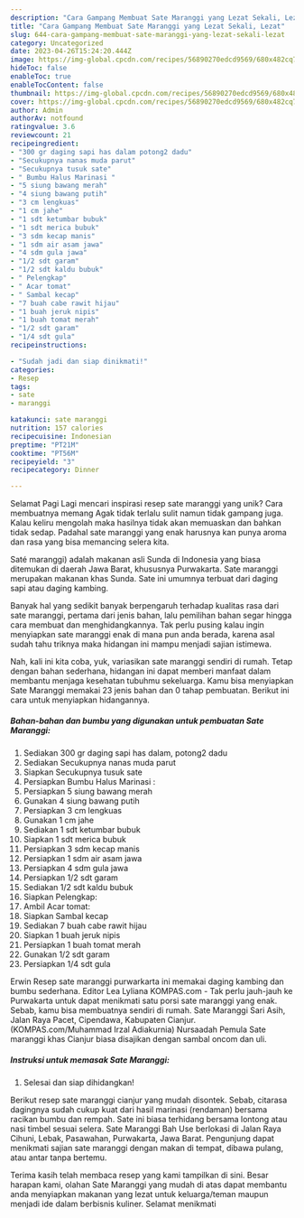 ```yaml
---
description: "Cara Gampang Membuat Sate Maranggi yang Lezat Sekali, Lezat"
title: "Cara Gampang Membuat Sate Maranggi yang Lezat Sekali, Lezat"
slug: 644-cara-gampang-membuat-sate-maranggi-yang-lezat-sekali-lezat
category: Uncategorized
date: 2023-04-26T15:24:20.444Z
image: https://img-global.cpcdn.com/recipes/56890270edcd9569/680x482cq70/sate-maranggi-foto-resep-utama.jpg
hideToc: false
enableToc: true
enableTocContent: false
thumbnail: https://img-global.cpcdn.com/recipes/56890270edcd9569/680x482cq70/sate-maranggi-foto-resep-utama.jpg
cover: https://img-global.cpcdn.com/recipes/56890270edcd9569/680x482cq70/sate-maranggi-foto-resep-utama.jpg
author: Admin
authorAv: notfound
ratingvalue: 3.6
reviewcount: 21
recipeingredient:
- "300 gr daging sapi has dalam potong2 dadu"
- "Secukupnya nanas muda parut"
- "Secukupnya tusuk sate"
- " Bumbu Halus Marinasi "
- "5 siung bawang merah"
- "4 siung bawang putih"
- "3 cm lengkuas"
- "1 cm jahe"
- "1 sdt ketumbar bubuk"
- "1 sdt merica bubuk"
- "3 sdm kecap manis"
- "1 sdm air asam jawa"
- "4 sdm gula jawa"
- "1/2 sdt garam"
- "1/2 sdt kaldu bubuk"
- " Pelengkap"
- " Acar tomat"
- " Sambal kecap"
- "7 buah cabe rawit hijau"
- "1 buah jeruk nipis"
- "1 buah tomat merah"
- "1/2 sdt garam"
- "1/4 sdt gula"
recipeinstructions:

- "Sudah jadi dan siap dinikmati!"
categories:
- Resep
tags:
- sate
- maranggi

katakunci: sate maranggi 
nutrition: 157 calories
recipecuisine: Indonesian
preptime: "PT21M"
cooktime: "PT56M"
recipeyield: "3"
recipecategory: Dinner

---
```



Selamat Pagi Lagi mencari inspirasi resep sate maranggi yang unik? Cara membuatnya memang Agak tidak terlalu sulit namun tidak gampang juga. Kalau keliru mengolah maka hasilnya tidak akan memuaskan dan bahkan tidak sedap. Padahal sate maranggi yang enak harusnya kan punya aroma dan rasa yang bisa memancing selera kita.


Saté maranggi) adalah makanan asli Sunda di Indonesia yang biasa ditemukan di daerah Jawa Barat, khususnya Purwakarta. Sate maranggi merupakan makanan khas Sunda. Sate ini umumnya terbuat dari daging sapi atau daging kambing.

Banyak hal yang sedikit banyak berpengaruh terhadap kualitas rasa dari sate maranggi, pertama dari jenis bahan, lalu pemilihan bahan segar hingga cara membuat dan menghidangkannya. Tak perlu pusing kalau ingin menyiapkan sate maranggi enak di mana pun anda berada, karena asal sudah tahu triknya maka hidangan ini mampu menjadi sajian istimewa.


Nah, kali ini kita coba, yuk, variasikan sate maranggi sendiri di rumah. Tetap dengan bahan sederhana, hidangan ini dapat memberi manfaat dalam membantu menjaga kesehatan tubuhmu sekeluarga. Kamu bisa menyiapkan Sate Maranggi memakai 23 jenis bahan dan 0 tahap pembuatan. Berikut ini cara untuk menyiapkan hidangannya.

<!--inarticleads1-->

##### Bahan-bahan dan bumbu yang digunakan untuk pembuatan Sate Maranggi:

1. Sediakan 300 gr daging sapi has dalam, potong2 dadu
1. Sediakan Secukupnya nanas muda parut
1. Siapkan Secukupnya tusuk sate
1. Persiapkan  Bumbu Halus Marinasi :
1. Persiapkan 5 siung bawang merah
1. Gunakan 4 siung bawang putih
1. Persiapkan 3 cm lengkuas
1. Gunakan 1 cm jahe
1. Sediakan 1 sdt ketumbar bubuk
1. Siapkan 1 sdt merica bubuk
1. Persiapkan 3 sdm kecap manis
1. Persiapkan 1 sdm air asam jawa
1. Persiapkan 4 sdm gula jawa
1. Persiapkan 1/2 sdt garam
1. Sediakan 1/2 sdt kaldu bubuk
1. Siapkan  Pelengkap:
1. Ambil  Acar tomat:
1. Siapkan  Sambal kecap
1. Sediakan 7 buah cabe rawit hijau
1. Siapkan 1 buah jeruk nipis
1. Persiapkan 1 buah tomat merah
1. Gunakan 1/2 sdt garam
1. Persiapkan 1/4 sdt gula


Erwin Resep sate maranggi purwarkarta ini memakai daging kambing dan bumbu sederhana. Editor Lea Lyliana KOMPAS.com - Tak perlu jauh-jauh ke Purwakarta untuk dapat menikmati satu porsi sate maranggi yang enak. Sebab, kamu bisa membuatnya sendiri di rumah. Sate Maranggi Sari Asih, Jalan Raya Pacet, Cipendawa, Kabupaten Cianjur. (KOMPAS.com/Muhammad Irzal Adiakurnia) Nursaadah Pemula Sate maranggi khas Cianjur biasa disajikan dengan sambal oncom dan uli. 

<!--inarticleads2-->

##### Instruksi untuk memasak Sate Maranggi:


1. Selesai dan siap dihidangkan!

Berikut resep sate maranggi cianjur yang mudah disontek. Sebab, citarasa dagingnya sudah cukup kuat dari hasil marinasi (rendaman) bersama racikan bumbu dan rempah. Sate ini biasa terhidang bersama lontong atau nasi timbel sesuai selera. Sate Maranggi Bah Use berlokasi di Jalan Raya Cihuni, Lebak, Pasawahan, Purwakarta, Jawa Barat. Pengunjung dapat menikmati sajian sate maranggi dengan makan di tempat, dibawa pulang, atau antar tanpa bertemu. 

Terima kasih telah membaca resep yang kami tampilkan di sini. Besar harapan kami, olahan Sate Maranggi yang mudah di atas dapat membantu anda menyiapkan makanan yang lezat untuk keluarga/teman maupun menjadi ide dalam berbisnis kuliner. Selamat menikmati
